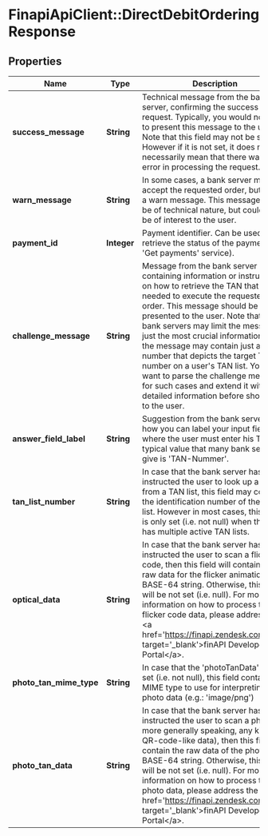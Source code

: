 # FinapiApiClient::DirectDebitOrderingResponse

## Properties
Name | Type | Description | Notes
------------ | ------------- | ------------- | -------------
**success_message** | **String** | Technical message from the bank server, confirming the success of the request. Typically, you would not want to present this message to the user. Note that this field may not be set. However if it is not set, it does not necessarily mean that there was an error in processing the request. | [optional] 
**warn_message** | **String** | In some cases, a bank server may accept the requested order, but return a warn message. This message may be of technical nature, but could also be of interest to the user. | [optional] 
**payment_id** | **Integer** | Payment identifier. Can be used to retrieve the status of the payment (see &#39;Get payments&#39; service). | 
**challenge_message** | **String** | Message from the bank server containing information or instructions on how to retrieve the TAN that is needed to execute the requested order. This message should be presented to the user. Note that some bank servers may limit the message to just the most crucial information, e.g. the message may contain just a single number that depicts the target TAN number on a user&#39;s TAN list. You may want to parse the challenge message for such cases and extend it with more detailed information before showing it to the user. | [optional] 
**answer_field_label** | **String** | Suggestion from the bank server on how you can label your input field where the user must enter his TAN. A typical value that many bank servers give is &#39;TAN-Nummer&#39;. | [optional] 
**tan_list_number** | **String** | In case that the bank server has instructed the user to look up a TAN from a TAN list, this field may contain the identification number of the TAN list. However in most cases, this field is only set (i.e. not null) when the user has multiple active TAN lists. | [optional] 
**optical_data** | **String** | In case that the bank server has instructed the user to scan a flicker code, then this field will contain the raw data for the flicker animation as a BASE-64 string. Otherwise, this field will be not set (i.e. null). For more information on how to process the flicker code data, please address the &lt;a href&#x3D;&#39;https://finapi.zendesk.com&#39; target&#x3D;&#39;_blank&#39;&gt;finAPI Developer Portal&lt;/a&gt;. | [optional] 
**photo_tan_mime_type** | **String** | In case that the &#39;photoTanData&#39; field is set (i.e. not null), this field contains the MIME type to use for interpreting the photo data (e.g.: &#39;image/png&#39;) | [optional] 
**photo_tan_data** | **String** | In case that the bank server has instructed the user to scan a photo (or more generally speaking, any kind of QR-code-like data), then this field will contain the raw data of the photo as a BASE-64 string. Otherwise, this field will be not set (i.e. null). For more information on how to process the photo data, please address the &lt;a href&#x3D;&#39;https://finapi.zendesk.com&#39; target&#x3D;&#39;_blank&#39;&gt;finAPI Developer Portal&lt;/a&gt;. | [optional] 


